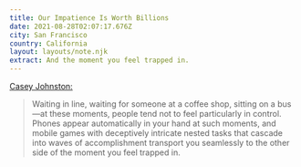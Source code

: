 ```yaml
---
title: Our Impatience Is Worth Billions
date: 2021-08-28T02:07:17.676Z
city: San Francisco
country: California
layout: layouts/note.njk
extract: And the moment you feel trapped in.
---
```


[Casey Johnston:](https://www.newyorker.com/business/currency/clash-of-clans-proves-that-our-impatience-is-worth-billions)

> Waiting in line, waiting for someone at a coffee shop, sitting on a bus—at these moments, people tend not to feel particularly in control. Phones appear automatically in your hand at such moments, and mobile games with deceptively intricate nested tasks that cascade into waves of accomplishment transport you seamlessly to the other side of the moment you feel trapped in.
